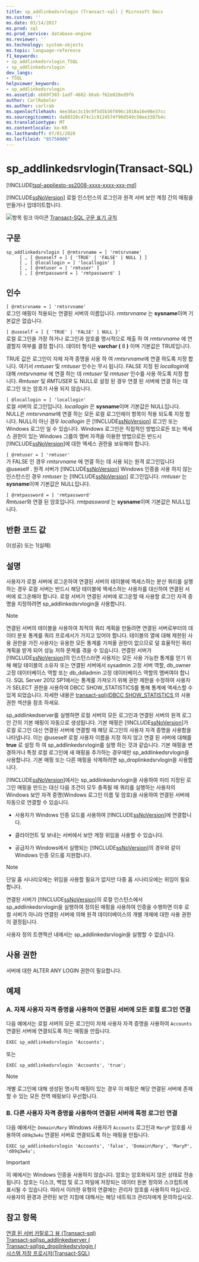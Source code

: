 ```yaml
---
title: sp_addlinkedsrvlogin (Transact-sql) | Microsoft Docs
ms.custom: ''
ms.date: 03/14/2017
ms.prod: sql
ms.prod_service: database-engine
ms.reviewer: ''
ms.technology: system-objects
ms.topic: language-reference
f1_keywords:
- sp_addlinkedsrvlogin_TSQL
- sp_addlinkedsrvlogin
dev_langs:
- TSQL
helpviewer_keywords:
- sp_addlinkedsrvlogin
ms.assetid: eb69f303-1adf-4602-b6ab-f62e028ed9f6
author: CarlRabeler
ms.author: carlrab
ms.openlocfilehash: 4ee38ac3c19c9f5d5b36f896c1018a16e98e37cc
ms.sourcegitcommit: da88320c474c1c9124574f90d549c50ee3387b4c
ms.translationtype: MT
ms.contentlocale: ko-KR
ms.lasthandoff: 07/01/2020
ms.locfileid: "85758006"
---
```

# <a name="sp_addlinkedsrvlogin-transact-sql"></a>sp_addlinkedsrvlogin(Transact-SQL)
[!INCLUDE[tsql-appliesto-ss2008-xxxx-xxxx-xxx-md](../../includes/applies-to-version/sqlserver.md)]

  [!INCLUDE[ssNoVersion](../../includes/ssnoversion-md.md)] 로컬 인스턴스의 로그인과 원격 서버 보안 계정 간의 매핑을 만들거나 업데이트합니다.  
  
 ![항목 링크 아이콘](../../database-engine/configure-windows/media/topic-link.gif "항목 링크 아이콘") [Transact-SQL 구문 표기 규칙](../../t-sql/language-elements/transact-sql-syntax-conventions-transact-sql.md)  
  
## <a name="syntax"></a>구문  
  
```  
sp_addlinkedsrvlogin [ @rmtsrvname = ] 'rmtsrvname'   
     [ , [ @useself = ] { 'TRUE' | 'FALSE' | NULL } ]   
     [ , [ @locallogin = ] 'locallogin' ]   
     [ , [ @rmtuser = ] 'rmtuser' ]   
     [ , [ @rmtpassword = ] 'rmtpassword' ]   
```  
  
## <a name="arguments"></a>인수  
 `[ @rmtsrvname = ] 'rmtsrvname'`  
 로그인 매핑이 적용되는 연결된 서버의 이름입니다. *rmtsrvname* 는 **sysname**이며 기본값은 없습니다.  
  
 `[ @useself = ] { 'TRUE' | 'FALSE' | NULL }'`  
 로컬 로그인을 가장 하거나 로그인과 암호를 명시적으로 제출 하 여 *rmtsrvname* 에 연결할지 여부를 결정 합니다. 데이터 형식은 **varchar (** 8 **)** 이며 기본값은 TRUE입니다.  
  
 TRUE 값은 로그인이 자체 자격 증명을 사용 하 여 *rmtsrvname*에 연결 하도록 지정 합니다. 여기서 *rmtuser* 및 *rmtuser* 인수는 무시 됩니다. FALSE 지정 된 *locallogin*에 대해 *rmtsrvname* 에 연결 하는 데 *rmtuser* 및 *rmtuser* 인수를 사용 하도록 지정 합니다. *Rmtuser* 및 *RMTUSER* 도 NULL로 설정 된 경우 연결 된 서버에 연결 하는 데 로그인 또는 암호가 사용 되지 않습니다.  
  
 `[ @locallogin = ] 'locallogin'`  
 로컬 서버의 로그인입니다. *locallogin* 은 **sysname**이며 기본값은 NULL입니다. NULL은 *rmtsrvname*에 연결 하는 모든 로컬 로그인에이 항목이 적용 되도록 지정 합니다. NULL이 아닌 경우 *locallogin* 은 [!INCLUDE[ssNoVersion](../../includes/ssnoversion-md.md)] 로그인 또는 Windows 로그인 일 수 있습니다. Windows 로그인은 직접적인 방법으로든 또는 액세스 권한이 있는 Windows 그룹의 멤버 자격을 이용한 방법으로든 반드시 [!INCLUDE[ssNoVersion](../../includes/ssnoversion-md.md)]에 대한 액세스 권한을 보유해야 합니다.  
  
 `[ @rmtuser = ] 'rmtuser'`  
 가 FALSE 인 경우 *rmtsrvname* 에 연결 하는 데 사용 되는 원격 로그인입니다 @useself . 원격 서버가 [!INCLUDE[ssNoVersion](../../includes/ssnoversion-md.md)] Windows 인증을 사용 하지 않는 인스턴스인 경우 *rmtuser* 는 [!INCLUDE[ssNoVersion](../../includes/ssnoversion-md.md)] 로그인입니다. *rmtuser* 는 **sysname**이며 기본값은 NULL입니다.  
  
 `[ @rmtpassword = ] 'rmtpassword'`  
 *Rmtuser*와 연결 된 암호입니다. *rmtpassword* 는 **sysname**이며 기본값은 NULL입니다.  
  
## <a name="return-code-values"></a>반환 코드 값  
 0(성공) 또는 1(실패)  
  
## <a name="remarks"></a>설명  
 사용자가 로컬 서버에 로그온하여 연결된 서버의 테이블에 액세스하는 분산 쿼리를 실행하는 경우 로컬 서버는 반드시 해당 테이블에 액세스하는 사용자를 대신하여 연결된 서버에 로그온해야 합니다. 로컬 서버가 연결된 서버에 로그온할 때 사용할 로그인 자격 증명을 지정하려면 sp_addlinkedsrvlogin을 사용합니다.  
  
> [!NOTE]  
>  연결된 서버의 테이블을 사용하여 최적의 쿼리 계획을 만들려면 연결된 서버로부터의 데이터 분포 통계를 쿼리 프로세서가 가지고 있어야 합니다. 테이블의 열에 대해 제한된 사용 권한을 가진 사용자는 유용한 모든 통계를 가져올 권한이 없으므로 덜 효율적인 쿼리 계획을 받게 되어 성능 저하 문제를 겪을 수 있습니다. 연결된 서버가 [!INCLUDE[ssNoVersion](../../includes/ssnoversion-md.md)]의 인스턴스라면 사용자는 모든 사용 가능한 통계를 얻기 위해 해당 테이블의 소유자 또는 연결된 서버에서 sysadmin 고정 서버 역할, db_owner 고정 데이터베이스 역할 또는 db_ddladmin 고정 데이터베이스 역할의 멤버여야 합니다. SQL Server 2012 SP1에서는 통계를 가져오기 위해 권한 제한을 수정하여 사용자가 SELECT 권한을 사용하여 DBCC SHOW_STATISTICS를 통해 통계에 액세스할 수 있게 되었습니다. 자세한 내용은 [transact-sql&#41;&#40;DBCC SHOW_STATISTICS ](../../t-sql/database-console-commands/dbcc-show-statistics-transact-sql.md)의 사용 권한 섹션을 참조 하세요.  
  
 sp_addlinkedserver를 실행하면 로컬 서버의 모든 로그인과 연결된 서버의 원격 로그인 간의 기본 매핑이 자동으로 생성됩니다. 기본 매핑은 [!INCLUDE[ssNoVersion](../../includes/ssnoversion-md.md)]가 로컬 로그인 대신 연결된 서버에 연결할 때 해당 로그인의 사용자 자격 증명을 사용함을 나타냅니다. 이는 @useself 로컬 사용자 이름을 지정 하지 않고 연결 된 서버에 대해를 **true** 로 설정 하 여 sp_addlinkedsrvlogin를 실행 하는 것과 같습니다. 기본 매핑을 변경하거나 특정 로컬 로그인에 새 매핑을 추가하는 경우에만 sp_addlinkedsrvlogin을 사용합니다. 기본 매핑 또는 다른 매핑을 삭제하려면 sp_droplinkedsrvlogin을 사용합니다.  
  
 [!INCLUDE[ssNoVersion](../../includes/ssnoversion-md.md)]에서는 sp_addlinkedsrvlogin을 사용하여 미리 지정된 로그인 매핑을 만드는 대신 다음 조건이 모두 충족될 때 쿼리를 실행하는 사용자의 Windows 보안 자격 증명(Windows 로그인 이름 및 암호)을 사용하여 연결된 서버에 자동으로 연결할 수 있습니다.  
  
-   사용자가 Windows 인증 모드를 사용하여 [!INCLUDE[ssNoVersion](../../includes/ssnoversion-md.md)]에 연결합니다.  
  
-   클라이언트 및 보내는 서버에서 보안 계정 위임을 사용할 수 있습니다.  
  
-   공급자가 Windows에서 실행되는 [!INCLUDE[ssNoVersion](../../includes/ssnoversion-md.md)]의 경우와 같이 Windows 인증 모드를 지원합니다.  
  
> [!NOTE]  
>  단일 홉 시나리오에는 위임을 사용할 필요가 없지만 다중 홉 시나리오에는 위임이 필요합니다.  
  
 연결된 서버가 [!INCLUDE[ssNoVersion](../../includes/ssnoversion-md.md)]의 로컬 인스턴스에서 sp_addlinkedsrvlogin을 실행하여 정의된 매핑을 사용하여 인증을 수행하면 이후 로컬 서버가 아니라 연결된 서버에 의해 원격 데이터베이스의 개별 개체에 대한 사용 권한이 결정됩니다.  
  
 사용자 정의 트랜잭션 내에서는 sp_addlinkedsrvlogin을 실행할 수 없습니다.  
  
## <a name="permissions"></a>사용 권한  
 서버에 대한 ALTER ANY LOGIN 권한이 필요합니다.  
  
## <a name="examples"></a>예제  
  
### <a name="a-connecting-all-local-logins-to-the-linked-server-by-using-their-own-user-credentials"></a>A. 자체 사용자 자격 증명을 사용하여 연결된 서버에 모든 로컬 로그인 연결  
 다음 예에서는 로컬 서버의 모든 로그인이 자체 사용자 자격 증명을 사용하여 `Accounts` 연결된 서버에 연결되도록 하는 매핑을 만듭니다.  
  
```  
EXEC sp_addlinkedsrvlogin 'Accounts';  
```  
  
 또는  
  
```  
EXEC sp_addlinkedsrvlogin 'Accounts', 'true';  
```  
  
> [!NOTE]  
>  개별 로그인에 대해 생성된 명시적 매핑이 있는 경우 이 매핑은 해당 연결된 서버에 존재할 수 있는 모든 전역 매핑보다 우선합니다.  
  
### <a name="b-connecting-a-specific-login-to-the-linked-server-by-using-different-user-credentials"></a>B. 다른 사용자 자격 증명을 사용하여 연결된 서버에 특정 로그인 연결  
 다음 예에서는 `Domain\Mary` Windows 사용자가 `Accounts` 로그인과 `MaryP` 암호를 사용하여 `d89q3w4u` 연결된 서버로 연결되도록 하는 매핑을 만듭니다.  
  
```  
EXEC sp_addlinkedsrvlogin 'Accounts', 'false', 'Domain\Mary', 'MaryP', 'd89q3w4u';  
```  
  
> [!IMPORTANT]  
>  이 예에서는 Windows 인증을 사용하지 않습니다. 암호는 암호화되지 않은 상태로 전송됩니다. 암호는 디스크, 백업 및 로그 파일에 저장되는 데이터 원본 정의와 스크립트에 표시될 수 있습니다. 따라서 이러한 유형의 연결에는 관리자 암호를 사용하지 마십시오. 사용자의 환경과 관련된 보안 지침에 대해서는 해당 네트워크 관리자에게 문의하십시오.  
  
## <a name="see-also"></a>참고 항목  
 [연결 된 서버 카탈로그 뷰 &#40;Transact-sql&#41;](../../relational-databases/system-catalog-views/linked-servers-catalog-views-transact-sql.md)   
 [Transact-sql&#41;sp_addlinkedserver &#40;](../../relational-databases/system-stored-procedures/sp-addlinkedserver-transact-sql.md)   
 [Transact-sql&#41;sp_droplinkedsrvlogin &#40;](../../relational-databases/system-stored-procedures/sp-droplinkedsrvlogin-transact-sql.md)   
 [시스템 저장 프로시저&#40;Transact-SQL&#41;](../../relational-databases/system-stored-procedures/system-stored-procedures-transact-sql.md)  
  
  
